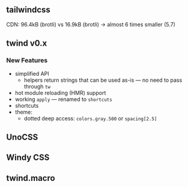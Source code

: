 ## tailwindcss

CDN: 96.4kB (brotli) vs 16.9kB (brotli) -> almost 6 times smaller (5.7)

## twind v0.x

### New Features

- simplified API
  - helpers return strings that can be used as-is — no need to pass through `tw`
- hot module reloading (HMR) support
- working `apply` — renamed to `shortcuts`
- shortcuts
- theme:
  - dotted deep access: `colors.gray.500` or `spacing[2.5]`

## UnoCSS

## Windy CSS

## twind.macro

